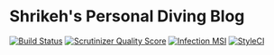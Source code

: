 # Shrikeh's Personal Diving Blog
[![Build Status](https://travis-ci.com/shrikeh/scuba-diving.svg?branch=master)](https://travis-ci.com/shrikeh/scuba-diving)
[![Scrutinizer Quality Score](https://scrutinizer-ci.com/g/shrikeh/scuba-diving/badges/quality-score.png)](https://scrutinizer-ci.com/g/shrikeh/scuba-diving/)
[![Infection MSI](https://badge.stryker-mutator.io/github.com/shrikeh/scuba-diving/master?style=flat)](https://infection.github.io)
[![StyleCI](https://github.styleci.io/repos/236858731/shield?style=flat)](https://styleci.io/repos/236858731)
